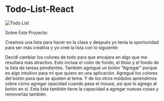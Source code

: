 # Todo-List-React
![Todo List](https://github.com/c-mariee/Todo-List-React/assets/130301864/42ccc6dc-1002-4cb9-bf97-c19c4d463dee)

Sobre Este Proyecto: 

Creamos una lista para hacer en la clase y después yo tenía la oportunidad para ser más creativa y yo creé la lista con lo siguiente: 

Decidí cambiar los colores de todo para que encajara en algo que me resultara más atractivo. Esto incluía el color de fondo, el título y el fondo de la lista de tareas pendientes. También agregué un botón "Agregar" porque es algo intuitivo para mí que quiero en una aplicación. Agregué los colores del botón para que se ajusten al tema. Y de los otros módulos aprendimos sobre cómo agregar opacidad cuando pasa el mouse, así que lo agrego al botón en sí. Esta lista también tiene la capacidad a agregar nuevas cosas y removerlas también. 
